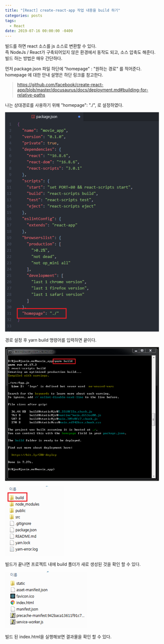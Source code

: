 ```yaml
---
title: "[React] create-react-app 작업 내용을 build 하기"
categories: posts
tags:
  - React
date: 2019-07-16 00:00:00 -0400
---
```


빌드를 하면 react 소스를 js 소스로 변환할 수 있다.  
즉 NodeJs / React가 구축되어있지 않은 환경에서 동작도 되고, 소스 압축도 해준다.  
빌드 하는 방법은 매우 간단하다.  

먼저 package.json 파일 하단에 "homepage" : "원하는 경로" 를 적어준다.  
homepage 에 대한 안내 설명은 하단 링크를 참고한다.   

> https://github.com/facebook/create-react-app/blob/master/docusaurus/docs/deployment.md#building-for-relative-paths


나는 상대경로를 사용하기 위해 "homepage": "./", 로 설정하였다.   


![guide image](https://raw.githubusercontent.com/juein/juein.github.io/master/_posts/img/2019-07-16-react_1.png)


경로 설정 후 yarn build 명령어를 입력하면 끝이다.   

![guide image](https://raw.githubusercontent.com/juein/juein.github.io/master/_posts/img/2019-07-16-react_2.png)

![guide image](https://raw.githubusercontent.com/juein/juein.github.io/master/_posts/img/2019-07-16-react_3.png)

빌드가 끝나면 프로젝트 내에 build 폴더가 새로 생성된 것을 확인 할 수 있다.   

![guide image](https://raw.githubusercontent.com/juein/juein.github.io/master/_posts/img/2019-07-16-react_4.png)

빌드 된 index.html을 실행해보면 결과물을 확인 할 수 있다.   


